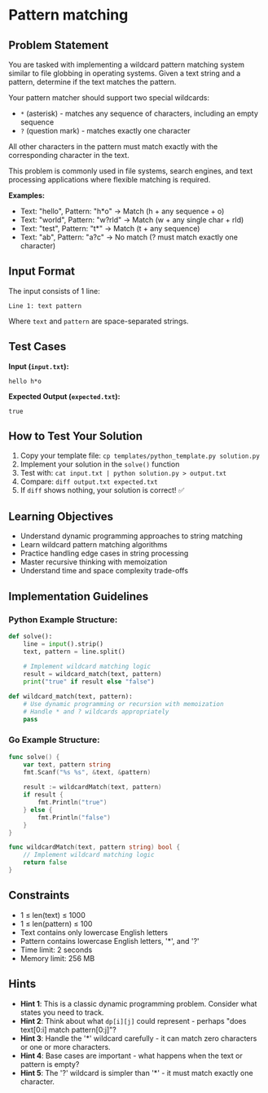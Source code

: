 # Pattern matching

## Problem Statement

You are tasked with implementing a wildcard pattern matching system similar to file globbing in operating systems. Given a text string and a pattern, determine if the text matches the pattern.

Your pattern matcher should support two special wildcards:
- `*` (asterisk) - matches any sequence of characters, including an empty sequence
- `?` (question mark) - matches exactly one character

All other characters in the pattern must match exactly with the corresponding character in the text.

This problem is commonly used in file systems, search engines, and text processing applications where flexible matching is required.

**Examples:**
- Text: "hello", Pattern: "h*o" → Match (h + any sequence + o)
- Text: "world", Pattern: "w?rld" → Match (w + any single char + rld) 
- Text: "test", Pattern: "t*" → Match (t + any sequence)
- Text: "ab", Pattern: "a?c" → No match (? must match exactly one character)

## Input Format

The input consists of 1 line:
```
Line 1: text pattern
```
Where `text` and `pattern` are space-separated strings.

## Test Cases
**Input (`input.txt`):**
```
hello h*o
```

**Expected Output (`expected.txt`):**
```
true
```

## How to Test Your Solution
1. Copy your template file: `cp templates/python_template.py solution.py`
2. Implement your solution in the `solve()` function
3. Test with: `cat input.txt | python solution.py > output.txt`
4. Compare: `diff output.txt expected.txt`
5. If `diff` shows nothing, your solution is correct! ✅

## Learning Objectives
- Understand dynamic programming approaches to string matching
- Learn wildcard pattern matching algorithms
- Practice handling edge cases in string processing
- Master recursive thinking with memoization
- Understand time and space complexity trade-offs

## Implementation Guidelines
### Python Example Structure:
```python
def solve():
    line = input().strip()
    text, pattern = line.split()
    
    # Implement wildcard matching logic
    result = wildcard_match(text, pattern)
    print("true" if result else "false")

def wildcard_match(text, pattern):
    # Use dynamic programming or recursion with memoization
    # Handle * and ? wildcards appropriately
    pass
```

### Go Example Structure:
```go
func solve() {
    var text, pattern string
    fmt.Scanf("%s %s", &text, &pattern)
    
    result := wildcardMatch(text, pattern)
    if result {
        fmt.Println("true")
    } else {
        fmt.Println("false")
    }
}

func wildcardMatch(text, pattern string) bool {
    // Implement wildcard matching logic
    return false
}
```

## Constraints
- 1 ≤ len(text) ≤ 1000
- 1 ≤ len(pattern) ≤ 100
- Text contains only lowercase English letters
- Pattern contains lowercase English letters, '*', and '?'
- Time limit: 2 seconds
- Memory limit: 256 MB

## Hints
- **Hint 1**: This is a classic dynamic programming problem. Consider what states you need to track.
- **Hint 2**: Think about what `dp[i][j]` could represent - perhaps "does text[0:i] match pattern[0:j]"?
- **Hint 3**: Handle the '*' wildcard carefully - it can match zero characters or one or more characters.
- **Hint 4**: Base cases are important - what happens when the text or pattern is empty?
- **Hint 5**: The '?' wildcard is simpler than '*' - it must match exactly one character.
